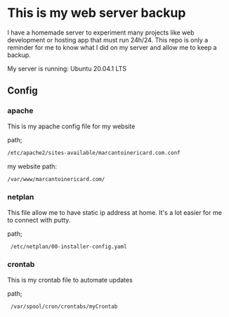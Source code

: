 # This is my web server backup

I have a homemade server to experiment many projects like web 
development or hosting app that must run 24h/24. This repo is 
only a reminder for me to know what I did on my server and allow
me to keep a backup. 

My server is running: Ubuntu 20.04.1 LTS

## Config

### apache

This is my apache config file for my website

path;

```bash
/etc/apache2/sites-available/marcantoinericard.com.conf
```

my website path:
```bash
/var/www/marcantoinericard.com/
```

### netplan

This file allow me to have static ip address at home. It's a lot easier
for me to connect with putty.

path;

```bash
 /etc/netplan/00-installer-config.yaml
```

### crontab
This is my crontab file to automate updates

path;
```bash
 /var/spool/cron/crontabs/myCrontab
```

